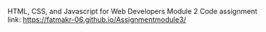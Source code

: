 HTML, CSS, and Javascript for Web Developers
Module 2 Code assignment
link: https://fatmakr-06.github.io/Assignmentmodule3/
